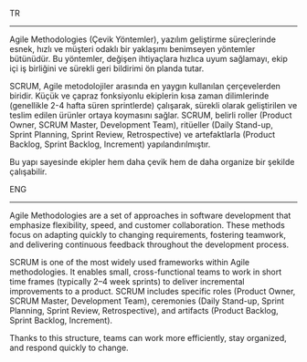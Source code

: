 TR

---

Agile Methodologies (Çevik Yöntemler), yazılım geliştirme süreçlerinde esnek, hızlı ve müşteri odaklı bir yaklaşımı benimseyen yöntemler bütünüdür. Bu yöntemler, değişen ihtiyaçlara hızlıca uyum sağlamayı, ekip içi iş birliğini ve sürekli geri bildirimi ön planda tutar.

SCRUM, Agile metodolojiler arasında en yaygın kullanılan çerçevelerden biridir. Küçük ve çapraz fonksiyonlu ekiplerin kısa zaman dilimlerinde (genellikle 2-4 hafta süren sprintlerde) çalışarak, sürekli olarak geliştirilen ve teslim edilen ürünler ortaya koymasını sağlar. SCRUM, belirli roller (Product Owner, SCRUM Master, Development Team), ritüeller (Daily Stand-up, Sprint Planning, Sprint Review, Retrospective) ve artefaktlarla (Product Backlog, Sprint Backlog, Increment) yapılandırılmıştır.

Bu yapı sayesinde ekipler hem daha çevik hem de daha organize bir şekilde çalışabilir.





ENG

---

Agile Methodologies are a set of approaches in software development that emphasize flexibility, speed, and customer collaboration. These methods focus on adapting quickly to changing requirements, fostering teamwork, and delivering continuous feedback throughout the development process.

SCRUM is one of the most widely used frameworks within Agile methodologies. It enables small, cross-functional teams to work in short time frames (typically 2–4 week sprints) to deliver incremental improvements to a product. SCRUM includes specific roles (Product Owner, SCRUM Master, Development Team), ceremonies (Daily Stand-up, Sprint Planning, Sprint Review, Retrospective), and artifacts (Product Backlog, Sprint Backlog, Increment).

Thanks to this structure, teams can work more efficiently, stay organized, and respond quickly to change.
